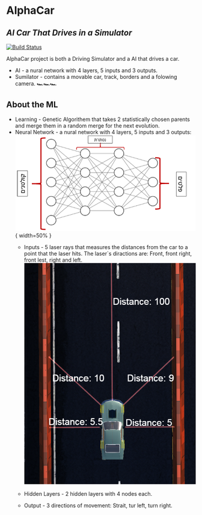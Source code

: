 # AlphaCar
## _AI Car That Drives in a Simulator_

[![Build Status](https://travis-ci.org/joemccann/dillinger.svg?branch=master)](https://travis-ci.org/joemccann/dillinger)

AlphaCar project is both a Driving Simulator and a AI that drives a car.
- AI - a nural network with 4 layers, 5 inputs and 3 outputs.
- Sumilator - contains a movable car, track, borders and a folowing camera.
 🏎️🏎️🏎️

## About the ML

- Learning - Genetic Algorithem that takes 2 statistically chosen parents and merge them in a random merge for the next evolution.
- Neural Network - a nural network with 4 layers, 5 inputs and 3 outputs:
![NN Photo](https://github.com/yotamlevit/AlphaCar/blob/7dac43f4635e75cdff9fc1817bb1ed3f4bdee6ab/AlphaCarPhotos/NN_titled.PNG){ width=50% }
    - Inputs -  5 laser rays that measures the distances from the car to a point that the laser              hits. The laser`s diractions are: Front, front right, front lest, right and left.
![Laser top view Photo](https://github.com/yotamlevit/AlphaCar/blob/7dac43f4635e75cdff9fc1817bb1ed3f4bdee6ab/AlphaCarPhotos/LaserTopView.PNG)
    - Hidden Layers - 2 hidden layers with 4 nodes each.
    
    - Output - 3 directions of movement: Strait, tur left, turn right.
    
